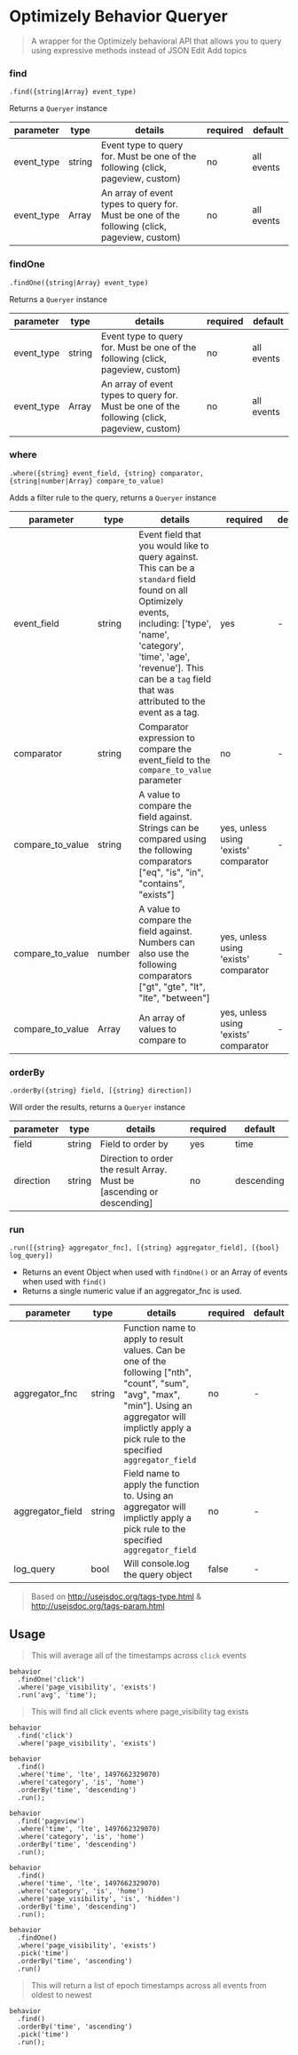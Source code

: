 # Optimizely Behavior Queryer
> A wrapper for the Optimizely behavioral API that allows you to query using expressive methods instead of JSON Edit
Add topics

### find
```
.find({string|Array} event_type)
```
 Returns a ```Queryer``` instance

| parameter | type   | details                                            | required | default |
|-----------|--------|----------------------------------------------------|----------|---------|
| event_type       | string | Event type to query for. Must be one of the following (click, pageview, custom) | no      |     all events    |
| event_type      | Array  | An array of event types to query for. Must be one of the following (click, pageview, custom)                      | no      |    all events    |

### findOne
```
.findOne({string|Array} event_type)
```
 Returns a ```Queryer``` instance

| parameter | type   | details                                            | required | default |
|-----------|--------|----------------------------------------------------|----------|---------|
| event_type       | string | Event type to query for. Must be one of the following (click, pageview, custom) | no      |     all events    |
| event_type      | Array  | An array of event types to query for. Must be one of the following (click, pageview, custom)                      | no      |    all events    |

### where
```
.where({string} event_field, {string} comparator, {string|number|Array} compare_to_value)
```
Adds a filter rule to the query, returns a ```Queryer``` instance

| parameter | type   | details                                            | required | default |
|-----------|--------|----------------------------------------------------|----------|---------|
| event_field       | string | Event field that you would like to query against. This can be a ```standard``` field found on all Optimizely events, including: ['type', 'name', 'category', 'time', 'age', 'revenue']. This can be a ```tag``` field that was attributed to the event as a tag. | yes      |    -    |
| comparator      | string  | Comparator expression to compare the event_field to the ```compare_to_value``` parameter                     | no      |    -    |
| compare_to_value      | string  | A value to compare the field against. Strings can be compared using the following comparators ["eq", "is", "in", "contains", "exists"]                     | yes, unless using 'exists' comparator     |    -    |
| compare_to_value      | number  | A value to compare the field against. Numbers can also use the following comparators ["gt", "gte", "lt", "lte", "between"]                     | yes, unless using 'exists' comparator     |    -    |
| compare_to_value      | Array  | An array of values to compare to                      | yes, unless using 'exists' comparator     |    -    |

### orderBy
```
.orderBy({string} field, [{string} direction])
```
Will order the results, returns a ```Queryer``` instance

| parameter | type   | details                                            | required | default |
|-----------|--------|----------------------------------------------------|----------|---------|
| field       | string | Field to order by | yes      |     time    |
| direction      | string  | Direction to order the result Array. Must be [ascending or descending]    | no      |    descending    |

### run
```
.run([{string} aggregator_fnc], [{string} aggregator_field], [{bool} log_query])
```
* Returns an event Object when used with ```findOne()``` or an Array of events when used with ```find()```
* Returns a single numeric value if an aggregator_fnc is used. 

| parameter | type   | details                                            | required | default |
|-----------|--------|----------------------------------------------------|----------|---------|
| aggregator_fnc       | string | Function name to apply to result values. Can be one of the following ["nth", "count", "sum", "avg", "max", "min"]. Using an aggregator will implictly apply a pick rule to the specified  ```aggregator_field``` | no      |     -    |
| aggregator_field      | string  | Field name to apply the function to. Using an aggregator will implictly apply a pick rule to the specified  ```aggregator_field```   | no      |    -    |
| log_query      | bool  | Will console.log the query object    | false      |    -    |

> Based on http://usejsdoc.org/tags-type.html & http://usejsdoc.org/tags-param.html

## Usage

> This will average all of the timestamps across ```click``` events
```
behavior
  .findOne('click')
  .where('page_visibility', 'exists')
  .run('avg', 'time');
```
> This will find all click events where page_visibility tag exists
```
behavior
  .find('click')
  .where('page_visibility', 'exists')
```
```
behavior
  .find()
  .where('time', 'lte', 1497662329070)
  .where('category', 'is', 'home')
  .orderBy('time', 'descending')
  .run();
```

```
behavior
  .find('pageview')
  .where('time', 'lte', 1497662329070)
  .where('category', 'is', 'home')
  .orderBy('time', 'descending')
  .run();
```

```
behavior
  .find()
  .where('time', 'lte', 1497662329070)
  .where('category', 'is', 'home')
  .where('page_visibility', 'is', 'hidden')
  .orderBy('time', 'descending')
  .run();
```

```
behavior
  .findOne()
  .where('page_visibility', 'exists')
  .pick('time')
  .orderBy('time', 'ascending')
  .run()
```

> This will return a list of epoch timestamps across all events from oldest to newest
```
behavior
  .find()
  .orderBy('time', 'ascending')
  .pick('time')
  .run();
```
